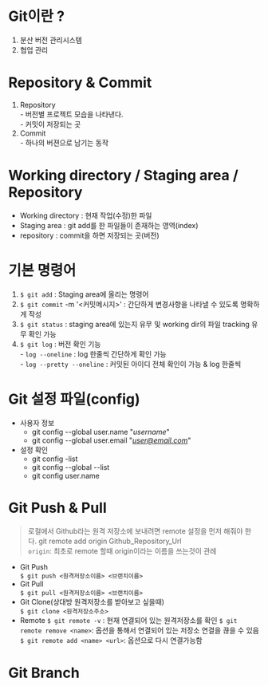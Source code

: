 # Git이란 ?
  1. 분산 버전 관리시스템
  2. 협업 관리 

# Repository & Commit 
  1. Repository</br>
    - 버전별 프로젝트 모습을 나타낸다.</br>
    - 커밋이 저장되는 곳
  2. Commit</br>
    - 하나의 버젼으로 남기는 동작

# Working directory / Staging area / Repository
  - Working directory : 현재 작업(수정)한 파일
  - Staging area : git add를 한 파일들이 존재하는 영역(index)
  - repository : commit을 하면 저장되는 곳(버전)

# 기본 명령어
  1. `$ git add` <file> : Staging area에 올리는 명령어
  2. `$ git commit` -m '<커밋메시지>' : 간단하게 변경사항을 나타낼 수 있도록 명확하게 작성
  3. `$ git status` : staging area에 있는지 유무 및 working dir의 파일 tracking 유무 확인 가능
  4. `$ git log` : 버전 확인 기능 </br>
    - `log --oneline` : log 한줄씩 간단하게 확인 가능 </br>
    - `log --pretty --oneline` : 커밋된 아이디 전체 확인이 가능 & log 한줄씩

# Git 설정 파일(config)
  - 사용자 정보 
    * git config --global user.name "*username*"
    * git config --global user.email "*user@email.com*"
  - 설정 확인
    * git config -list
    * git config --global --list
    * git config user.name

# Git Push & Pull 
  > 로컬에서 Github라는 원격 저장소에 보내려면 remote 설정을 먼저 해줘야 한다.
  > git remote add origin Github_Repository_Url </br>
    `origin`: 최초로 remote 할때 origin이라는 이름을 쓰는것이 관례
  
  * Git Push </br>
  ```$ git push <원격저장소이름> <브랜치이름>```
  * Git Pull </br>
  ```$ git pull <원격저장소이름> <브랜치이름>```
  * Git Clone(상대방 원격저장소를 받아보고 싶을때) </br>
  ```$ git clone <원격저장소주소>```
  * Remote 
  ```$ git remote -v``` : 현재 연결되어 있는 원격저장소를 확인
  ```$ git remote remove <name>```: 옵션을 통해서 연결되어 있는 저장소 연결을 끊을 수 있음
  ```$ git remote add <name> <url>```: 옵션으로 다시 연결가능함
  
  
# Git Branch
